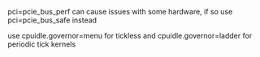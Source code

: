 pci=pcie_bus_perf can cause issues with some hardware, if so use pci=pcie_bus_safe instead

use cpuidle.governor=menu for tickless and cpuidle.governor=ladder for periodic tick kernels
